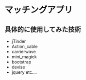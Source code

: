# マッチングアプリ

## 具体的に使用してみた技術
* jTinder
* Action_cable
* carrierwave
* mini_magick
* bootstrap
* devise
* jquery
etc....
